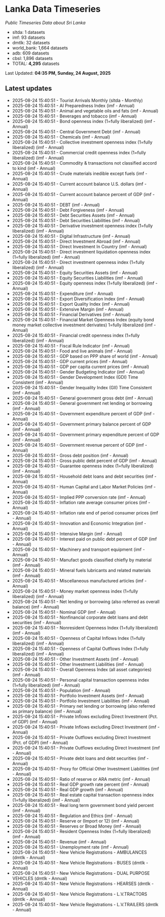 # Lanka Data Timeseries
*Public Timeseries Data about Sri Lanka*

* sltda: 1 datasets
* imf: 93 datasets
* dmtlk: 32 datasets
* world_bank: 1,664 datasets
* adb: 609 datasets
* cbsl: 1,896 datasets
* TOTAL: **4,295** datasets

Last Updated: **04:35 PM, Sunday, 24 August, 2025**

## Latest updates

* 2025-08-24 15:40:51 - Tourist Arrivals Monthly (sltda - Monthly)
* 2025-08-24 15:40:51 - AI Preparedness Index (imf - Annual)
* 2025-08-24 15:40:51 - Animal and vegetable oils and fats (imf - Annual)
* 2025-08-24 15:40:51 - Beverages and tobacco (imf - Annual)
* 2025-08-24 15:40:51 - Bond openness index (1=fully liberalized) (imf - Annual)
* 2025-08-24 15:40:51 - Central Government Debt (imf - Annual)
* 2025-08-24 15:40:51 - Chemicals (imf - Annual)
* 2025-08-24 15:40:51 - Collective investment openness index (1=fully liberalized) (imf - Annual)
* 2025-08-24 15:40:51 - Commercial credit openness index (1=fully liberalized) (imf - Annual)
* 2025-08-24 15:40:51 - Commodity & transactions not classified accord to kind (imf - Annual)
* 2025-08-24 15:40:51 - Crude materials inedible except fuels (imf - Annual)
* 2025-08-24 15:40:51 - Current account balance U.S. dollars (imf - Annual)
* 2025-08-24 15:40:51 - Current account balance percent of GDP (imf - Annual)
* 2025-08-24 15:40:51 - DEBT (imf - Annual)
* 2025-08-24 15:40:51 - Debt Forgiveness (imf - Annual)
* 2025-08-24 15:40:51 - Debt Securities Assets (imf - Annual)
* 2025-08-24 15:40:51 - Debt Securities Liabilities (imf - Annual)
* 2025-08-24 15:40:51 - Derivative investment openness index (1=fully liberalized) (imf - Annual)
* 2025-08-24 15:40:51 - Digital Infrastructure (imf - Annual)
* 2025-08-24 15:40:51 - Direct Investment Abroad (imf - Annual)
* 2025-08-24 15:40:51 - Direct Investment In Country (imf - Annual)
* 2025-08-24 15:40:51 - Direct investment liquidation openness index (1=fully liberalized) (imf - Annual)
* 2025-08-24 15:40:51 - Direct investment openness index (1=fully liberalized) (imf - Annual)
* 2025-08-24 15:40:51 - Equity Securities Assets (imf - Annual)
* 2025-08-24 15:40:51 - Equity Securities Liabilities (imf - Annual)
* 2025-08-24 15:40:51 - Equity openness index (1=fully liberalized) (imf - Annual)
* 2025-08-24 15:40:51 - Expenditure (imf - Annual)
* 2025-08-24 15:40:51 - Export Diversification Index (imf - Annual)
* 2025-08-24 15:40:51 - Export Quality Index (imf - Annual)
* 2025-08-24 15:40:51 - Extensive Margin (imf - Annual)
* 2025-08-24 15:40:51 - Financial Derivatives (imf - Annual)
* 2025-08-24 15:40:51 - Financial Market Openness Index (equity bond money market collective investment derivates) 1=fully liberalized (imf - Annual)
* 2025-08-24 15:40:51 - Financial credit openness index (1=fully liberalized) (imf - Annual)
* 2025-08-24 15:40:51 - Fiscal Rule Indicator (imf - Annual)
* 2025-08-24 15:40:51 - Food and live animals (imf - Annual)
* 2025-08-24 15:40:51 - GDP based on PPP share of world (imf - Annual)
* 2025-08-24 15:40:51 - GDP current prices (imf - Annual)
* 2025-08-24 15:40:51 - GDP per capita current prices (imf - Annual)
* 2025-08-24 15:40:51 - Gender Budgeting Indicator (imf - Annual)
* 2025-08-24 15:40:51 - Gender Development Index (GDI) Time Consistent (imf - Annual)
* 2025-08-24 15:40:51 - Gender Inequality Index (GII) Time Consistent (imf - Annual)
* 2025-08-24 15:40:51 - General government gross debt (imf - Annual)
* 2025-08-24 15:40:51 - General government net lending or borrowing (imf - Annual)
* 2025-08-24 15:40:51 - Government expenditure percent of GDP (imf - Annual)
* 2025-08-24 15:40:51 - Government primary balance percent of GDP (imf - Annual)
* 2025-08-24 15:40:51 - Government primary expenditure percent of GDP (imf - Annual)
* 2025-08-24 15:40:51 - Government revenue percent of GDP (imf - Annual)
* 2025-08-24 15:40:51 - Gross debt position (imf - Annual)
* 2025-08-24 15:40:51 - Gross public debt percent of GDP (imf - Annual)
* 2025-08-24 15:40:51 - Guarantee openness index (1=fully liberalized) (imf - Annual)
* 2025-08-24 15:40:51 - Household debt loans and debt securities (imf - Annual)
* 2025-08-24 15:40:51 - Human Capital and Labor Market Policies (imf - Annual)
* 2025-08-24 15:40:51 - Implied PPP conversion rate (imf - Annual)
* 2025-08-24 15:40:51 - Inflation rate average consumer prices (imf - Annual)
* 2025-08-24 15:40:51 - Inflation rate end of period consumer prices (imf - Annual)
* 2025-08-24 15:40:51 - Innovation and Economic Integration (imf - Annual)
* 2025-08-24 15:40:51 - Intensive Margin (imf - Annual)
* 2025-08-24 15:40:51 - Interest paid on public debt percent of GDP (imf - Annual)
* 2025-08-24 15:40:51 - Machinery and transport equipment (imf - Annual)
* 2025-08-24 15:40:51 - Manufact goods classified chiefly by material (imf - Annual)
* 2025-08-24 15:40:51 - Mineral fuels lubricants and related materials (imf - Annual)
* 2025-08-24 15:40:51 - Miscellaneous manufactured articles (imf - Annual)
* 2025-08-24 15:40:51 - Money market openness index (1=fully liberalized) (imf - Annual)
* 2025-08-24 15:40:51 - Net lending or borrowing (also referred as overall balance) (imf - Annual)
* 2025-08-24 15:40:51 - Nominal GDP (imf - Annual)
* 2025-08-24 15:40:51 - Nonfinancial corporate debt loans and debt securities (imf - Annual)
* 2025-08-24 15:40:51 - Nonresident Openness Index (1=fully liberalized) (imf - Annual)
* 2025-08-24 15:40:51 - Openness of Capital Inflows Index (1=fully liberalized) (imf - Annual)
* 2025-08-24 15:40:51 - Openness of Capital Outflows Index (1=fully liberalized) (imf - Annual)
* 2025-08-24 15:40:51 - Other Investment Assets (imf - Annual)
* 2025-08-24 15:40:51 - Other Investment Liabilities (imf - Annual)
* 2025-08-24 15:40:51 - Overall Openness Index (all asset categories) (imf - Annual)
* 2025-08-24 15:40:51 - Personal capital transaction openness index (1=fully liberalized) (imf - Annual)
* 2025-08-24 15:40:51 - Population (imf - Annual)
* 2025-08-24 15:40:51 - Portfolio Investment Assets (imf - Annual)
* 2025-08-24 15:40:51 - Portfolio Investment Liabilities (imf - Annual)
* 2025-08-24 15:40:51 - Primary net lending or borrowing (also referred as primary balance) (imf - Annual)
* 2025-08-24 15:40:51 - Private Inflows excluding Direct Investment (Pct. of GDP) (imf - Annual)
* 2025-08-24 15:40:51 - Private Inflows excluding Direct Investment (imf - Annual)
* 2025-08-24 15:40:51 - Private Outflows excluding Direct Investment (Pct. of GDP) (imf - Annual)
* 2025-08-24 15:40:51 - Private Outflows excluding Direct Investment (imf - Annual)
* 2025-08-24 15:40:51 - Private debt loans and debt securities (imf - Annual)
* 2025-08-24 15:40:51 - Proxy for Official Other Investment Liabilities (imf - Annual)
* 2025-08-24 15:40:51 - Ratio of reserve or ARA metric (imf - Annual)
* 2025-08-24 15:40:51 - Real GDP growth rate percent (imf - Annual)
* 2025-08-24 15:40:51 - Real GDP growth (imf - Annual)
* 2025-08-24 15:40:51 - Real estate capital transaction openness index (1=fully liberalized) (imf - Annual)
* 2025-08-24 15:40:51 - Real long term government bond yield percent (imf - Annual)
* 2025-08-24 15:40:51 - Regulation and Ethics (imf - Annual)
* 2025-08-24 15:40:51 - Reserve or (Import or 12) (imf - Annual)
* 2025-08-24 15:40:51 - Reserves or Broad Money (imf - Annual)
* 2025-08-24 15:40:51 - Resident Openness Index (1=fully liberalized) (imf - Annual)
* 2025-08-24 15:40:51 - Revenue (imf - Annual)
* 2025-08-24 15:40:51 - Unemployment rate (imf - Annual)
* 2025-08-24 15:40:51 - New Vehicle Registrations - AMBULANCES (dmtlk - Annual)
* 2025-08-24 15:40:51 - New Vehicle Registrations - BUSES (dmtlk - Annual)
* 2025-08-24 15:40:51 - New Vehicle Registrations - DUAL PURPOSE VEHICLES (dmtlk - Annual)
* 2025-08-24 15:40:51 - New Vehicle Registrations - HEARSES (dmtlk - Annual)
* 2025-08-24 15:40:51 - New Vehicle Registrations - L.V.TRACTORS (dmtlk - Annual)
* 2025-08-24 15:40:51 - New Vehicle Registrations - L.V.TRAILERS (dmtlk - Annual)